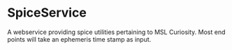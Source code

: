 # SpiceService
A webservice providing spice utilities pertaining to MSL Curiosity. Most end points will take an ephemeris time stamp as input.

